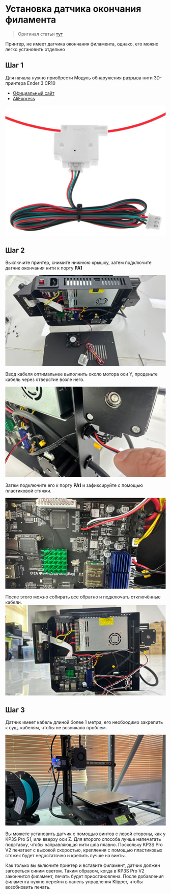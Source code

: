 # Установка датчика окончания филамента

> Оригинал статьи [тут](https://kingroon.com/blogs/3d-print-101/enable-filament-run-out-detection-on-your-kingroon-kp3s-pro-v2-in-5-minutes)

Принтер, не имеет датчика окончания филамента, однако, его можно легко установить отдельно

## Шаг 1
Для начала нужно приобрести Модуль обнаружения разрыва нити 3D-принтера Ender 3 CR10

* [Официальный сайт](https://kingroon.com/products/3d-printer-filament-detection-sensor)
* [AliExpress](https://alii.pub/6sjr66)

![Image 0](../img/P0_Filament_runout_sensor.png)

## Шаг 2
Выключите принтер, снимите нижнюю крышку, затем подключите датчик окончания нити к порту **PA1**

![Image 1](../img/P1_KP3S_Pro_V2_and_Filament_Sensor_1024x1024.webp)

Ввод кабеля оптимальнее выполнить около мотора оси Y, проденьте кабель через отверстие возле него.

![Image 2](../img/P2_Set_up_the_cable_1024x1024.webp)

Затем подключите его к порту **PA1** и зафиксируйте с помощью пластиковой стяжки.

![Image 3](../img/P3_Connect_to_the_PA1_port_1024x1024.webp)

После этого можно собирать все обратно и подключать отключённые кабели.
![Image 4](../img/P4_Sensor_installed_1024x1024.webp)

## Шаг 3

Датчик имеет кабель длиной более 1 метра, его необходимо закрепить к сущ. кабелям, чтобы не возникало проблем.

![Image 5](../img/P5_KP3S_Pro_V2_with_sensor_installed_1024x1024.webp)

Вы можете установить датчик с помощью винтов с левой стороны, как у KP3S Pro S1, или вверху оси Z. Для второго способа лучше напечатать подставку, чтобы направляющая нити шла плавно. Поскольку KP3S Pro V2 печатает с высокой скоростью, крепления с помощью пластиковых стяжек будет недостаточно и крепить лучше на винты.

Как только вы включите принтер и вставите филамент, датчик должен загореться синим светом. Таким образом, когда в KP3S Pro V2 закончится филамент, печать будет приостановлена. После добавления филамента нужно перейти в панель управления Klipper, чтобы возобновить печать.